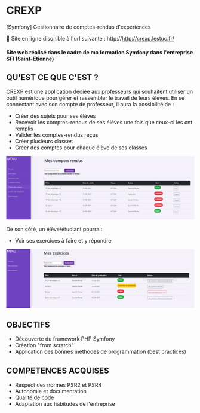 # CREXP
[Symfony] Gestionnaire de comptes-rendus d'expériences

🚀 Site en ligne disonible à l'url suivante : http://http://crexp.lestuc.fr/

#### Site web réalisé dans le cadre de ma formation Symfony dans l'entreprise SFI (Saint-Etienne)

## QU'EST CE QUE C'EST ?

CREXP est une application dédiée aux professeurs qui souhaitent utiliser un outil numérique pour gérer et rassembler le travail de leurs élèves.
En se connectant avec son compte de professeur, il aura la possibilité de :
* Créer des sujets pour ses élèves
* Recevoir les comptes-rendus de ses élèves une fois que ceux-ci les ont remplis
* Valider les comptes-rendus reçus
* Créer plusieurs classes
* Créer des comptes pour chaque élève de ses classes

![capture d'écran côté professeur](https://github.com/luvelut/CREXP/blob/main/prof.png) 

De son côté, un élève/étudiant pourra :
* Voir ses exercices à faire et y répondre


![capture d'écran côté élève](https://github.com/luvelut/CREXP/blob/main/eleve.png) 

## OBJECTIFS

* Découverte du framework PHP Symfony
* Création "from scratch"
* Application des bonnes méthodes de programmation (best practices)

## COMPETENCES ACQUISES

* Respect des normes PSR2 et PSR4
* Autonomie et documentation
* Qualité de code
* Adaptation aux habitudes de l'entreprise

